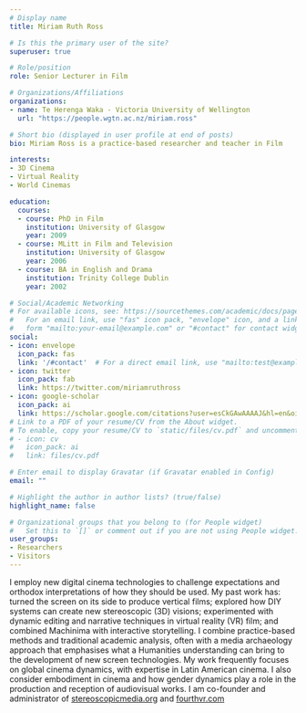 ```yaml
---
# Display name
title: Miriam Ruth Ross

# Is this the primary user of the site?
superuser: true

# Role/position
role: Senior Lecturer in Film

# Organizations/Affiliations
organizations:
- name: Te Herenga Waka - Victoria University of Wellington
  url: "https://people.wgtn.ac.nz/miriam.ross"

# Short bio (displayed in user profile at end of posts)
bio: Miriam Ross is a practice-based researcher and teacher in Film

interests:
- 3D Cinema
- Virtual Reality
- World Cinemas

education:
  courses:
  - course: PhD in Film
    institution: University of Glasgow
    year: 2009
  - course: MLitt in Film and Television
    institution: University of Glasgow
    year: 2006
  - course: BA in English and Drama
    institution: Trinity College Dublin
    year: 2002

# Social/Academic Networking
# For available icons, see: https://sourcethemes.com/academic/docs/page-builder/#icons
#   For an email link, use "fas" icon pack, "envelope" icon, and a link in the
#   form "mailto:your-email@example.com" or "#contact" for contact widget.
social:
- icon: envelope
  icon_pack: fas
  link: '/#contact'  # For a direct email link, use "mailto:test@example.org".
- icon: twitter
  icon_pack: fab
  link: https://twitter.com/miriamruthross
- icon: google-scholar
  icon_pack: ai
  link: https://scholar.google.com/citations?user=esCkGAwAAAAJ&hl=en&oi=sra
# Link to a PDF of your resume/CV from the About widget.
# To enable, copy your resume/CV to `static/files/cv.pdf` and uncomment the lines below.
# - icon: cv
#   icon_pack: ai
#   link: files/cv.pdf

# Enter email to display Gravatar (if Gravatar enabled in Config)
email: ""

# Highlight the author in author lists? (true/false)
highlight_name: false

# Organizational groups that you belong to (for People widget)
#   Set this to `[]` or comment out if you are not using People widget.
user_groups:
- Researchers
- Visitors
---
```


I employ new digital cinema technologies to challenge expectations and orthodox interpretations of how they should be used. My past work has: turned the screen on its side to produce vertical films; explored how DIY systems can create new stereoscopic (3D) visions; experimented with dynamic editing and narrative techniques in virtual reality (VR) film; and combined Machinima with interactive storytelling. I combine practice-based methods and traditional academic analysis, often with a media archaeology approach that emphasises what a Humanities understanding can bring to the development of new screen technologies. My work frequently focuses on global cinema dynamics, with expertise in Latin American cinema. I also consider embodiment in cinema and how gender dynamics play a role in the production and reception of audiovisual works. I am co-founder and administrator of [stereoscopicmedia.org](http://www.stereoscopicmedia.org) and [fourthvr.com](https://www.fourthvr.com)

